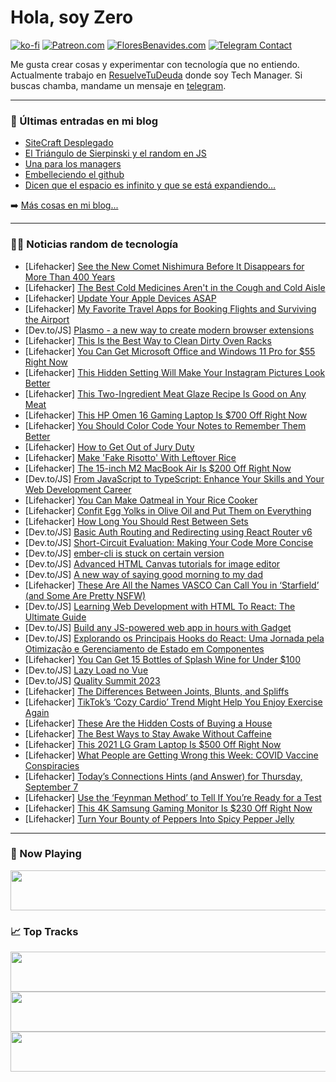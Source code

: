 # Hola, soy Zero

[![ko-fi](https://ko-fi.com/img/githubbutton_sm.svg)](https://ko-fi.com/J3J4N0LUK)
[![Patreon.com](https://img.shields.io/endpoint.svg?url=https%3A%2F%2Fshieldsio-patreon.vercel.app%2Fapi%3Fusername%3Dzerodragon%26type%3Dpatrons&style=for-the-badge)](https://patreon.com/zerodragon)
[![FloresBenavides.com](https://img.shields.io/website?down_message=oops&label=MiBlog&style=for-the-badge&up_message=online&url=https%3A%2F%2Ffloresbenavides.com)](https://floresbenavides.com)
[![Telegram Contact](https://img.shields.io/badge/escr%C3%ADbeme-ZeroDragon-%2326A5E4?style=for-the-badge&logo=telegram)](https://t.me/zerodragon)

Me gusta crear cosas y experimentar con tecnología que no entiendo.
Actualmente trabajo en [ResuelveTuDeuda](http://github.com/resuelve) donde soy Tech Manager.
Si buscas chamba, mandame un mensaje en [telegram](https://t.me/zerodragon).

---

### 📕 Últimas entradas en mi blog
<!-- BLOG-POST-LIST:START -->
- [SiteCraft Desplegado](https://floresbenavides.com/sitecraft-desplegado/)
- [El Triángulo de Sierpinski y el random en JS](https://floresbenavides.com/el-triangulo-de-sierpinski-y-el-random-en-js/)
- [Una para los managers](https://floresbenavides.com/una-para-los-managers/)
- [Embelleciendo el github](https://floresbenavides.com/embelleciendo-el-github/)
- [Dicen que el espacio es infinito y que se está expandiendo…](https://floresbenavides.com/dicen-que-el-espacio-es-infinito-y-que-se-esta-expandiendo/)
<!-- BLOG-POST-LIST:END -->

➡️ [Más cosas en mi blog...](https://floresbenavides.com)

---

### 👨‍💻 Noticias random de tecnología
<!-- TECH-POSTS:START -->
- [Lifehacker] [See the New Comet Nishimura Before It Disappears for More Than 400 Years](https://lifehacker.com/see-the-new-comet-nishimura-before-it-disappears-for-mo-1850814988)
- [Lifehacker] [The Best Cold Medicines Aren&#39;t in the Cough and Cold Aisle](https://lifehacker.com/which-cold-medicines-actually-work-1839986137)
- [Lifehacker] [Update Your Apple Devices ASAP](https://lifehacker.com/update-your-apple-devices-asap-1850814960)
- [Lifehacker] [My Favorite Travel Apps for Booking Flights and Surviving the Airport](https://lifehacker.com/best-travel-apps-1850814673)
- [Dev.to/JS] [Plasmo - a new way to create modern browser extensions](https://dev.to/corentinleberre/plasmo-a-new-way-to-create-modern-browser-extensions-19m3)
- [Lifehacker] [This Is the Best Way to Clean Dirty Oven Racks](https://lifehacker.com/the-easiest-way-to-clean-dirty-oven-racks-1850453546)
- [Lifehacker] [You Can Get Microsoft Office and Windows 11 Pro for $55 Right Now](https://lifehacker.com/you-can-get-microsoft-office-and-windows-11-pro-for-55-1850806484)
- [Lifehacker] [This Hidden Setting Will Make Your Instagram Pictures Look Better](https://lifehacker.com/this-hidden-setting-will-make-your-instagram-pictures-l-1850814073)
- [Lifehacker] [This Two-Ingredient Meat Glaze Recipe Is Good on Any Meat](https://lifehacker.com/easy-meat-glaze-recipe-1831618342)
- [Lifehacker] [This HP Omen 16 Gaming Laptop Is $700 Off Right Now](https://lifehacker.com/this-hp-omen-16-gaming-laptop-is-700-off-right-now-1850814359)
- [Lifehacker] [You Should Color Code Your Notes to Remember Them Better](https://lifehacker.com/you-should-color-code-your-notes-to-remember-them-bette-1850814205)
- [Lifehacker] [How to Get Out of Jury Duty](https://lifehacker.com/the-ultimate-guide-to-getting-out-of-jury-duty-1848394904)
- [Lifehacker] [Make &#39;Fake Risotto&#39; With Leftover Rice](https://lifehacker.com/risotto-rice-recipe-1850814101)
- [Lifehacker] [The 15-inch M2 MacBook Air Is $200 Off Right Now](https://lifehacker.com/the-15-inch-m2-macbook-air-is-200-off-right-now-1850813742)
- [Dev.to/JS] [From JavaScript to TypeScript: Enhance Your Skills and Your Web Development Career](https://dev.to/michaellarocca/from-javascript-to-typescript-enhance-your-skills-and-your-web-development-career-455d)
- [Lifehacker] [You Can Make Oatmeal in Your Rice Cooker](https://lifehacker.com/rice-cooker-oatmeal-1849360455)
- [Lifehacker] [Confit Egg Yolks in Olive Oil and Put Them on Everything](https://lifehacker.com/confit-egg-yolks-in-olive-oil-and-put-them-on-everythin-1850813785)
- [Lifehacker] [How Long You Should Rest Between Sets](https://lifehacker.com/how-long-you-should-rest-between-sets-1850810654)
- [Dev.to/JS] [Basic Auth Routing and Redirecting using React Router v6](https://dev.to/ericksong91/basic-auth-routing-and-redirecting-using-react-router-v6-2i8l)
- [Dev.to/JS] [Short-Circuit Evaluation: Making Your Code More Concise](https://dev.to/mainulspace/short-circuit-evaluation-making-your-code-more-concise-2jne)
- [Dev.to/JS] [ember-cli is stuck on certain version](https://dev.to/michalbryxi/ember-cli-is-stuck-on-certain-version-54f9)
- [Dev.to/JS] [Advanced HTML Canvas tutorials for image editor](https://dev.to/fuco/advanced-html-canvas-tutorials-for-image-editor-l9o)
- [Dev.to/JS] [A new way of saying good morning to my dad](https://dev.to/fricardi/a-new-way-of-saying-good-morning-to-my-dad-3mp0)
- [Lifehacker] [These Are All the Names VASCO Can Call You in ‘Starfield’ &lpar;and Some Are Pretty NSFW&rpar;](https://lifehacker.com/all-the-names-vasco-can-call-you-in-starfield-1850812629)
- [Dev.to/JS] [Learning Web Development with HTML To React: The Ultimate Guide](https://dev.to/ahmed_onour/learning-web-development-with-html-to-react-the-ultimate-guide-43og)
- [Dev.to/JS] [Build any JS-powered web app in hours with Gadget](https://dev.to/gadget/build-any-js-powered-web-app-in-hours-with-gadget-4a4e)
- [Dev.to/JS] [Explorando os Principais Hooks do React: Uma Jornada pela Otimização e Gerenciamento de Estado em Componentes](https://dev.to/murilonicemento/explorando-os-principais-hooks-do-react-uma-jornada-pela-otimizacao-e-gerenciamento-de-estado-em-componentes-495g)
- [Lifehacker] [You Can Get 15 Bottles of Splash Wine for Under $100](https://lifehacker.com/you-can-get-15-bottles-of-splash-wine-for-under-100-1850806284)
- [Dev.to/JS] [Lazy Load no Vue](https://dev.to/jhonhenkel/lazy-load-no-vue-3deo)
- [Dev.to/JS] [Quality Summit 2023](https://dev.to/kailashpathak7/quality-summit-2023-15h0)
- [Lifehacker] [The Differences Between Joints, Blunts, and Spliffs](https://lifehacker.com/the-differences-between-joints-blunts-and-spliffs-1850811382)
- [Lifehacker] [TikTok’s ‘Cozy Cardio’ Trend Might Help You Enjoy Exercise Again](https://lifehacker.com/tiktok-s-cozy-cardio-trend-might-help-you-enjoy-exerc-1850811679)
- [Lifehacker] [These Are the Hidden Costs of Buying a House](https://lifehacker.com/all-the-hidden-unexpected-costs-of-buying-a-home-1758138500)
- [Lifehacker] [The Best Ways to Stay Awake Without Caffeine](https://lifehacker.com/the-best-ways-to-stay-awake-without-caffeine-1850811230)
- [Lifehacker] [This 2021 LG Gram Laptop Is $500 Off Right Now](https://lifehacker.com/this-2021-lg-gram-laptop-is-500-off-right-now-1850792867)
- [Lifehacker] [What People are Getting Wrong this Week: COVID Vaccine Conspiracies](https://lifehacker.com/covid-vaccine-conspiracies-1850810502)
- [Lifehacker] [Today’s Connections Hints &lpar;and Answer&rpar; for Thursday, September 7](https://lifehacker.com/connections-answer-today-september-7-2023-1850807719)
- [Lifehacker] [Use the ‘Feynman Method’ to Tell If You’re Ready for a Test](https://lifehacker.com/use-the-feynman-method-to-study-1850809398)
- [Lifehacker] [This 4K Samsung Gaming Monitor Is $230 Off Right Now](https://lifehacker.com/this-4k-samsung-gaming-monitor-is-230-off-right-now-1850809686)
- [Lifehacker] [Turn Your Bounty of Peppers Into Spicy Pepper Jelly](https://lifehacker.com/easy-pepper-jelly-recipe-for-canning-1850809366)<!-- TECH-POSTS:END -->

---

### 🎵 Now Playing
<a href="https://spotify-now-playing-dun.vercel.app/now-playing?open"><img src="https://spotify-now-playing-dun.vercel.app/now-playing" width="540" height="64"></a>

### 📈 Top Tracks
<a href="https://spotify-now-playing-dun.vercel.app/top-tracks?i=1&open"><img src="https://spotify-now-playing-dun.vercel.app/top-tracks?i=1" width="540" height="64"></a>
<a href="https://spotify-now-playing-dun.vercel.app/top-tracks?i=2&open"><img src="https://spotify-now-playing-dun.vercel.app/top-tracks?i=2" width="540" height="64"></a>
<a href="https://spotify-now-playing-dun.vercel.app/top-tracks?i=3&open"><img src="https://spotify-now-playing-dun.vercel.app/top-tracks?i=3" width="540" height="64"></a>
